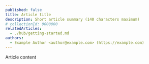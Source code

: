 ```yaml
---
published: false
title: Article title
description: Short article summary (140 characters maximum)
# collectionId: 0000000
relatedArticles:
  - ./hub/getting-started.md
authors:
  - Example Author <author@example.com> (https://example.com)
---
```


Article content
